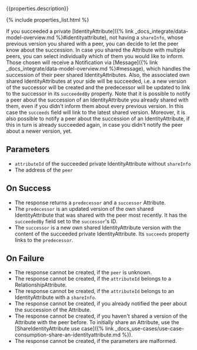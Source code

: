 {{properties.description}}

{% include properties_list.html %}

If you succeeded a private [IdentityAttribute]({% link _docs_integrate/data-model-overview.md %}#identityattribute), not having a `shareInfo`, whose previous version you shared with a peer, you can decide to let the peer know about the succession.
In case you shared the Attribute with multiple peers, you can select individually which of them you would like to inform.
Those chosen will receive a Notification via [Message]({% link _docs_integrate/data-model-overview.md %}#message), which handles the succession of their peer shared IdentityAttributes.
Also, the associated own shared IdentityAttributes at your side will be succeeded, i.e. a new version of the successor will be created and the predecessor will be updated to link to the successor in its `succeededBy` property.
Note that it is possible to notify a peer about the succession of an IdentityAttribute you already shared with them, even if you didn't inform them about every previous version.
In this case the `succeeds` field will link to the latest shared version.
Moreover, it is also possible to notify a peer about the succession of an IdentityAttribute, if this in turn is already succeeded again, in case you didn't notify the peer about a newer version, yet.

## Parameters

- `attributeId` of the succeeded private IdentityAttribute without `shareInfo`
- The address of the `peer`

## On Success

- The response returns a `predecessor` and a `successor` Attribute.
- The `predecessor` is an updated version of the own shared IdentityAttribute that was shared with the peer most recently. It has the `succeededBy` field set to the `successor`'s ID.
- The `successor` is a new own shared IdentityAttribute version with the content of the succeeded private IdentityAttribute. Its `succeeds` property links to the `predecessor`.

## On Failure

- The response cannot be created, if the `peer` is unknown.
- The response cannot be created, if the `attributeId` belongs to a RelationshipAttribute.
- The response cannot be created, if the `attributeId` belongs to an IdentityAttribute with a `shareInfo`.
- The response cannot be created, if you already notified the peer about the succession of the Attribute.
- The response cannot be created, if you haven't shared a version of the Attribute with the peer before. To initially share an Attribute, use the [ShareIdentityAttribute use case]({% link _docs_use-cases/use-case-consumption-share-an-identityattribute.md %}).
- The response cannot be created, if the parameters are malformed.
